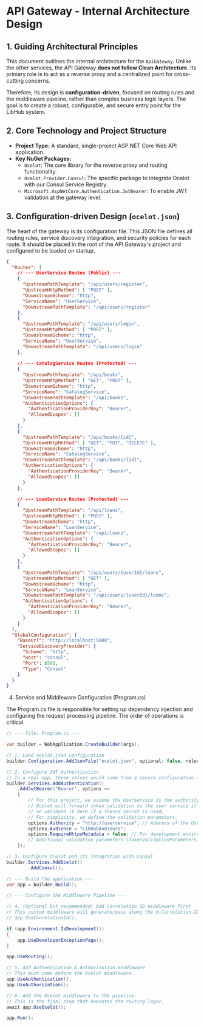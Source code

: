 # API Gateway - Internal Architecture Design

## 1. Guiding Architectural Principles

This document outlines the internal architecture for the `ApiGateway`. Unlike the other services, the API Gateway **does not follow Clean Architecture**. Its primary role is to act as a reverse proxy and a centralized point for cross-cutting concerns.

Therefore, its design is **configuration-driven**, focused on routing rules and the middleware pipeline, rather than complex business logic layers. The goal is to create a robust, configurable, and secure entry point for the LibHub system.

## 2. Core Technology and Project Structure

*   **Project Type:** A standard, single-project ASP.NET Core Web API application.
*   **Key NuGet Packages:**
    *   `Ocelot`: The core library for the reverse proxy and routing functionality.
    *   `Ocelot.Provider.Consul`: The specific package to integrate Ocelot with our Consul Service Registry.
    *   `Microsoft.AspNetCore.Authentication.JwtBearer`: To enable JWT validation at the gateway level.

## 3. Configuration-driven Design (`ocelot.json`)

The heart of the gateway is its configuration file. This JSON file defines all routing rules, service discovery integration, and security policies for each route. It should be placed in the root of the API Gateway's project and configured to be loaded on startup.

```json
{
  "Routes": [
    // --- UserService Routes (Public) ---
    {
      "UpstreamPathTemplate": "/api/users/register",
      "UpstreamHttpMethod": [ "POST" ],
      "DownstreamScheme": "http",
      "ServiceName": "UserService",
      "DownstreamPathTemplate": "/api/users/register"
    },
    {
      "UpstreamPathTemplate": "/api/users/login",
      "UpstreamHttpMethod": [ "POST" ],
      "DownstreamScheme": "http",
      "ServiceName": "UserService",
      "DownstreamPathTemplate": "/api/users/login"
    },
    
    // --- CatalogService Routes (Protected) ---
    {
      "UpstreamPathTemplate": "/api/books",
      "UpstreamHttpMethod": [ "GET", "POST" ],
      "DownstreamScheme": "http",
      "ServiceName": "CatalogService",
      "DownstreamPathTemplate": "/api/books",
      "AuthenticationOptions": {
        "AuthenticationProviderKey": "Bearer",
        "AllowedScopes": []
      }
    },
    {
      "UpstreamPathTemplate": "/api/books/{id}",
      "UpstreamHttpMethod": [ "GET", "PUT", "DELETE" ],
      "DownstreamScheme": "http",
      "ServiceName": "CatalogService",
      "DownstreamPathTemplate": "/api/books/{id}",
      "AuthenticationOptions": {
        "AuthenticationProviderKey": "Bearer",
        "AllowedScopes": []
      }
    },

    // --- LoanService Routes (Protected) ---
    {
      "UpstreamPathTemplate": "/api/loans",
      "UpstreamHttpMethod": [ "POST" ],
      "DownstreamScheme": "http",
      "ServiceName": "LoanService",
      "DownstreamPathTemplate": "/api/loans",
      "AuthenticationOptions": {
        "AuthenticationProviderKey": "Bearer",
        "AllowedScopes": []
      }
    },
    {
      "UpstreamPathTemplate": "/api/users/{userId}/loans",
      "UpstreamHttpMethod": [ "GET" ],
      "DownstreamScheme": "http",
      "ServiceName": "LoanService",
      "DownstreamPathTemplate": "/api/users/{userId}/loans",
      "AuthenticationOptions": {
        "AuthenticationProviderKey": "Bearer",
        "AllowedScopes": []
      }
    }
  ],
  "GlobalConfiguration": {
    "BaseUrl": "http://localhost:5000",
    "ServiceDiscoveryProvider": {
      "Scheme": "http",
      "Host": "consul",
      "Port": 8500,
      "Type": "Consul"
    }
  }
}
```

4. Service and Middleware Configuration (Program.cs)

The Program.cs file is responsible for setting up dependency injection and configuring the request processing pipeline. The order of operations is critical.

```csharp
// --- File: Program.cs ---

var builder = WebApplication.CreateBuilder(args);

// 1. Load ocelot.json configuration
builder.Configuration.AddJsonFile("ocelot.json", optional: false, reloadOnChange: true);

// 2. Configure JWT Authentication
// In a real app, these values would come from a secure configuration source.
builder.Services.AddAuthentication()
    .AddJwtBearer("Bearer", options =>
    {
        // For this project, we assume the UserService is the authority.
        // Ocelot will forward token validation to the user service if needed,
        // or validate it here if a shared secret is used.
        // For simplicity, we define the validation parameters.
        options.Authority = "http://userservice"; // Address of the UserService for discovery
        options.Audience = "LibHubAudience";
        options.RequireHttpsMetadata = false; // For development environment
        // Additional validation parameters (TokenValidationParameters) would be set here.
    });

// 3. Configure Ocelot and its integration with Consul
builder.Services.AddOcelot()
        .AddConsul();

// --- Build the application ---
var app = builder.Build();

// --- Configure the Middleware Pipeline ---

// 4. (Optional but recommended) Add Correlation ID middleware first
// This custom middleware will generate/pass along the X-Correlation-ID header.
// app.UseCorrelationId(); 

if (app.Environment.IsDevelopment())
{
    app.UseDeveloperExceptionPage();
}

app.UseRouting();

// 5. Add Authentication & Authorization middleware
// This must come before the Ocelot middleware.
app.UseAuthentication();
app.UseAuthorization();

// 6. Add the Ocelot middleware to the pipeline.
// This is the final step that executes the routing logic.
await app.UseOcelot();

app.Run();
